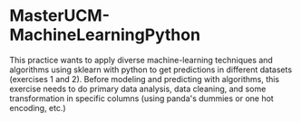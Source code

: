 # MasterUCM-MachineLearningPython
This practice wants to apply diverse machine-learning techniques and algorithms using sklearn with python to get predictions in different datasets (exercises 1 and 2). Before modeling and predicting with algorithms, this exercise needs to do primary data analysis, data cleaning, and some transformation in specific columns (using panda's dummies or one hot encoding, etc.)
